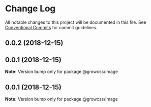 # Change Log

All notable changes to this project will be documented in this file.
See [Conventional Commits](https://conventionalcommits.org) for commit guidelines.

## 0.0.2 (2018-12-15)



## 0.0.1 (2018-12-15)

**Note:** Version bump only for package @growcss/image





## 0.0.1 (2018-12-15)

**Note:** Version bump only for package @growcss/image

